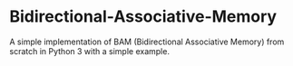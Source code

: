 # Bidirectional-Associative-Memory
A simple implementation of BAM (Bidirectional Associative Memory) from scratch in Python 3 with a simple example.
